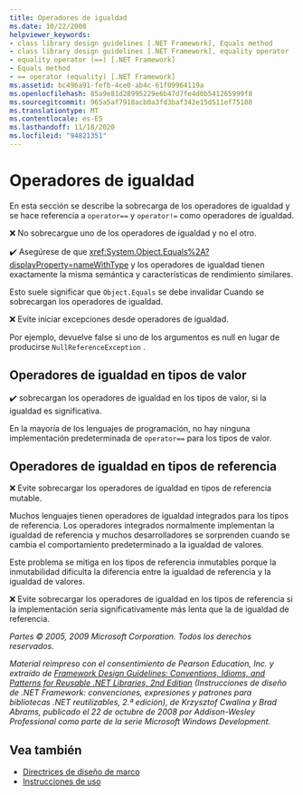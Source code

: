 ```yaml
---
title: Operadores de igualdad
ms.date: 10/22/2008
helpviewer_keywords:
- class library design guidelines [.NET Framework], Equals method
- class library design guidelines [.NET Framework], equality operator
- equality operator (==) [.NET Framework]
- Equals method
- == operator (equality) [.NET Framework]
ms.assetid: bc496a91-fefb-4ce0-ab4c-61f09964119a
ms.openlocfilehash: 85a9e81d28995229e6b47d7fe4d0b541265999f8
ms.sourcegitcommit: 965a5af7918acb0a3fd3baf342e15d511ef75188
ms.translationtype: MT
ms.contentlocale: es-ES
ms.lasthandoff: 11/18/2020
ms.locfileid: "94821351"
---
```

# <a name="equality-operators"></a>Operadores de igualdad
En esta sección se describe la sobrecarga de los operadores de igualdad y se hace referencia a `operator==` y `operator!=` como operadores de igualdad.

 ❌ No sobrecargue uno de los operadores de igualdad y no el otro.

 ✔️ Asegúrese de que <xref:System.Object.Equals%2A?displayProperty=nameWithType> y los operadores de igualdad tienen exactamente la misma semántica y características de rendimiento similares.

 Esto suele significar que `Object.Equals` se debe invalidar Cuando se sobrecargan los operadores de igualdad.

 ❌ Evite iniciar excepciones desde operadores de igualdad.

 Por ejemplo, devuelve false si uno de los argumentos es null en lugar de producirse `NullReferenceException` .

## <a name="equality-operators-on-value-types"></a>Operadores de igualdad en tipos de valor
 ✔️ sobrecargan los operadores de igualdad en los tipos de valor, si la igualdad es significativa.

 En la mayoría de los lenguajes de programación, no hay ninguna implementación predeterminada de `operator==` para los tipos de valor.

## <a name="equality-operators-on-reference-types"></a>Operadores de igualdad en tipos de referencia
 ❌ Evite sobrecargar los operadores de igualdad en tipos de referencia mutable.

 Muchos lenguajes tienen operadores de igualdad integrados para los tipos de referencia. Los operadores integrados normalmente implementan la igualdad de referencia y muchos desarrolladores se sorprenden cuando se cambia el comportamiento predeterminado a la igualdad de valores.

 Este problema se mitiga en los tipos de referencia inmutables porque la inmutabilidad dificulta la diferencia entre la igualdad de referencia y la igualdad de valores.

 ❌ Evite sobrecargar los operadores de igualdad en los tipos de referencia si la implementación sería significativamente más lenta que la de igualdad de referencia.

 *Partes © 2005, 2009 Microsoft Corporation. Todos los derechos reservados.*

 *Material reimpreso con el consentimiento de Pearson Education, Inc. y extraído de [Framework Design Guidelines: Conventions, Idioms, and Patterns for Reusable .NET Libraries, 2nd Edition](https://www.informit.com/store/framework-design-guidelines-conventions-idioms-and-9780321545619) (Instrucciones de diseño de .NET Framework: convenciones, expresiones y patrones para bibliotecas .NET reutilizables, 2.ª edición), de Krzysztof Cwalina y Brad Abrams, publicado el 22 de octubre de 2008 por Addison-Wesley Professional como parte de la serie Microsoft Windows Development.*

## <a name="see-also"></a>Vea también

- [Directrices de diseño de marco](index.md)
- [Instrucciones de uso](usage-guidelines.md)
